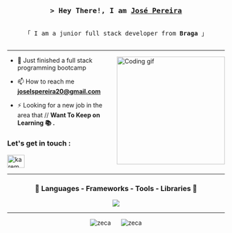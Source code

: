 <!-- Intro  -->
<h3 align="center">
        <samp>&gt; Hey There!, I am
                <b><a target="_blank" href="">José Pereira</a></b>
        </samp>
</h3>

<p align="center"> 
  <samp>
    <br>
    「 I am a junior full stack developer from <b>Braga</b> 」
    <br>
    <br>
  </samp>
</p>

</details>

<hr>
 <img align="right" width="250" src="https://sithcomputers.com/wp-content/uploads/2021/02/C-1.gif" alt="Coding gif" />
 
- 🌱 Just finished a full stack programming bootcamp

- 📫 How to reach me **joselspereira20@gmail.com**

- ⚡ Looking for a new job in the area that // **Want To Keep on Learning 📚 .**

<h3 align="left">Let's get in touch :</h3>
<p align="left">
<a href="https://linkedin.com/in/sapereira97" target="blank"><img align="center" src="https://raw.githubusercontent.com/rahuldkjain/github-profile-readme-generator/master/src/images/icons/Social/linked-in-alt.svg" alt="karem saad" height="30" width="40" /></a>

</p>
<hr>
<h3 align="center" > 🚀 Languages - Frameworks - Tools - Libraries 🚀</h3>
<p align="center">
    <img src="https://skillicons.dev/icons?i=java,javascript,css,mysql,jquery,html,maven,spring,bootstrap,vscode,postman,git,github" 
 </p>

<hr>
<div align="center">
    <img src="https://github-readme-stats.vercel.app/api/top-langs?username=sapereira97&show_icons=true&locale=en&layout=compact&theme=radical" alt="zeca" style="display: inline-block; margin-right: 10px;">
    <img src="https://github-readme-stats.vercel.app/api?username=sapereira97&show_icons=true&locale=en&theme=radical" alt="zeca" style="display: inline-block; margin-left: 10px;">
</div>
 
<p>

  
